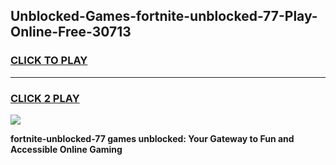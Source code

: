 
## Unblocked-Games-fortnite-unblocked-77-Play-Online-Free-30713
<h3>
<a href="https://premium76.site?title=fortnite-unblocked-77&ref=26A">CLICK TO PLAY</a></h3>
<hr>

<h3>
<a href="https://premium76.site?title=fortnite-unblocked-77&ref=26A">CLICK 2 PLAY</a>
  
</h3>

<a href="https://premium76.site?title=fortnite-unblocked-77&ref=26A"><img src="https://clearcache.store/games.png"></a>


**fortnite-unblocked-77 games unblocked: Your Gateway to Fun and Accessible Online Gaming**
